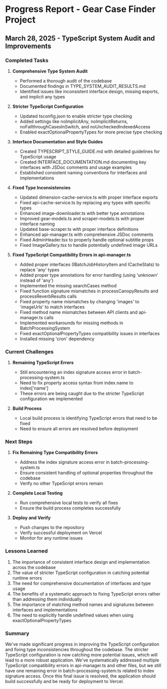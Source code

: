 # Progress Report - Gear Case Finder Project

## March 28, 2025 - TypeScript System Audit and Improvements

### Completed Tasks

1. **Comprehensive Type System Audit**
   - Performed a thorough audit of the codebase
   - Documented findings in TYPE_SYSTEM_AUDIT_RESULTS.md
   - Identified issues like inconsistent interface design, missing exports, and implicit any types

2. **Stricter TypeScript Configuration**
   - Updated tsconfig.json to enable stricter type checking
   - Added settings like noImplicitAny, noImplicitReturns, noFallthroughCasesInSwitch, and noUncheckedIndexedAccess
   - Enabled exactOptionalPropertyTypes for more precise type checking

3. **Interface Documentation and Style Guides**
   - Created TYPESCRIPT_STYLE_GUIDE.md with detailed guidelines for TypeScript usage
   - Created INTERFACE_DOCUMENTATION.md documenting key interfaces with JSDoc comments and usage examples
   - Established consistent naming conventions for interfaces and implementations

4. **Fixed Type Inconsistencies**
   - Updated dimension-cache-service.ts with proper interface exports
   - Fixed api-cache-service.ts by replacing any types with specific types
   - Enhanced image-downloader.ts with better type annotations
   - Improved gear-models.ts and scraper-models.ts with proper interface naming
   - Updated base-scraper.ts with proper interface definitions
   - Enhanced api-manager.ts with comprehensive JSDoc comments
   - Fixed AdminHeader.tsx to properly handle optional subtitle props
   - Fixed ImageGallery.tsx to handle potentially undefined image URLs

5. **Fixed TypeScript Compatibility Errors in api-manager.ts**
   - Added proper interfaces (IBatchJobHistoryItem and ICacheStats) to replace 'any' types
   - Added proper type annotations for error handling (using 'unknown' instead of 'any')
   - Implemented the missing searchCases method
   - Fixed function signature mismatches in processCanopyResults and processReverbResults calls
   - Fixed property name mismatches by changing 'images' to 'imageUrls' to match interfaces
   - Fixed method name mismatches between API clients and api-manager.ts calls
   - Implemented workarounds for missing methods in BatchProcessingSystem
   - Fixed exactOptionalPropertyTypes compatibility issues in interfaces
   - Installed missing 'cron' dependency

### Current Challenges

1. **Remaining TypeScript Errors**
   - Still encountering an index signature access error in batch-processing-system.ts
   - Need to fix property access syntax from index.name to index['name']
   - These errors are being caught due to the stricter TypeScript configuration we implemented

2. **Build Process**
   - Local build process is identifying TypeScript errors that need to be fixed
   - Need to ensure all errors are resolved before deployment

### Next Steps

1. **Fix Remaining Type Compatibility Errors**
   - Address the index signature access error in batch-processing-system.ts
   - Ensure consistent handling of optional properties throughout the codebase
   - Verify no other TypeScript errors remain

2. **Complete Local Testing**
   - Run comprehensive local tests to verify all fixes
   - Ensure the build process completes successfully

3. **Deploy and Verify**
   - Push changes to the repository
   - Verify successful deployment on Vercel
   - Monitor for any runtime issues

### Lessons Learned

1. The importance of consistent interface design and implementation across the codebase
2. The value of stricter TypeScript configuration in catching potential runtime errors
3. The need for comprehensive documentation of interfaces and type usage
4. The benefits of a systematic approach to fixing TypeScript errors rather than addressing them individually
5. The importance of matching method names and signatures between interfaces and implementations
6. The need to explicitly handle undefined values when using exactOptionalPropertyTypes

### Summary

We've made significant progress in improving the TypeScript configuration and fixing type inconsistencies throughout the codebase. The stricter TypeScript configuration is now catching more potential issues, which will lead to a more robust application. We've systematically addressed multiple TypeScript compatibility errors in api-manager.ts and other files, but we still have one remaining error in batch-processing-system.ts related to index signature access. Once this final issue is resolved, the application should build successfully and be ready for deployment to Vercel.
